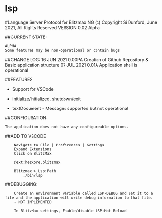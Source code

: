 # lsp
#Language Server Protocol for Blitzmax NG
(c) Copyright Si Dunford, June 2021, All Rights Reserved
VERSION 0.02 Alpha

##CURRENT STATE:

    ALPHA
    Some features may be non-operational or contain bugs

##CHANGE LOG:
16 JUN 2021  0.00PA  Creation of Github Repository & Basic application structure
07 JUL 2021  0.01A   Application shell is operational

##FEATURES
* Support for VSCode
* initialize/initialized, shutdown/exit

* textDocument - Messages supported but not operational
    

##CONFIGURATION:

    The application does not have any configureable options.

##ADD TO VSCODE
```
    Navigate to File | Preferences | Settings
    Expand Extensions
    Click on BlitzMax

    @ext:hezkore.blitzmax
    
    Blitzmax > Lsp:Path
        ./bin/lsp
```
##DEBUGGING:
```
    Create an environment variable called LSP-DEBUG and set it to a file and the application will write debug information to that file.
    - NOT IMPLEMENTED

    In BlitzMax settings, Enable/disable LSP:Hot Reload
```
